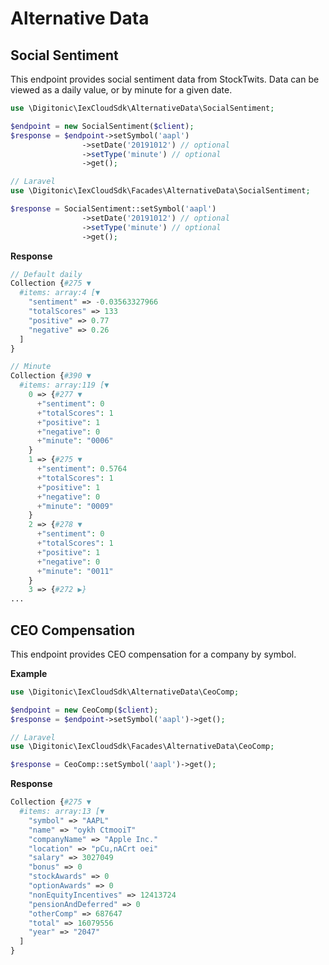 # Alternative Data

## Social Sentiment

This endpoint provides social sentiment data from StockTwits. Data can be viewed as a daily value, or by minute for a given date.

```php
use \Digitonic\IexCloudSdk\AlternativeData\SocialSentiment;

$endpoint = new SocialSentiment($client);
$response = $endpoint->setSymbol('aapl')
                ->setDate('20191012') // optional
                ->setType('minute') // optional
                ->get();

// Laravel
use \Digitonic\IexCloudSdk\Facades\AlternativeData\SocialSentiment;

$response = SocialSentiment::setSymbol('aapl')
                ->setDate('20191012') // optional
                ->setType('minute') // optional
                ->get();
```

**Response**

```php
// Default daily 
Collection {#275 ▼
  #items: array:4 [▼
    "sentiment" => -0.03563327966
    "totalScores" => 133
    "positive" => 0.77
    "negative" => 0.26
  ]
}

// Minute
Collection {#390 ▼
  #items: array:119 [▼
    0 => {#277 ▼
      +"sentiment": 0
      +"totalScores": 1
      +"positive": 1
      +"negative": 0
      +"minute": "0006"
    }
    1 => {#275 ▼
      +"sentiment": 0.5764
      +"totalScores": 1
      +"positive": 1
      +"negative": 0
      +"minute": "0009"
    }
    2 => {#278 ▼
      +"sentiment": 0
      +"totalScores": 1
      +"positive": 1
      +"negative": 0
      +"minute": "0011"
    }
    3 => {#272 ▶}
...
```



## CEO Compensation

This endpoint provides CEO compensation for a company by symbol.

**Example**

```php
use \Digitonic\IexCloudSdk\AlternativeData\CeoComp;

$endpoint = new CeoComp($client);
$response = $endpoint->setSymbol('aapl')->get();

// Laravel
use \Digitonic\IexCloudSdk\Facades\AlternativeData\CeoComp;

$response = CeoComp::setSymbol('aapl')->get();
```

**Response**

```php
Collection {#275 ▼
  #items: array:13 [▼
    "symbol" => "AAPL"
    "name" => "oykh CtmooiT"
    "companyName" => "Apple Inc."
    "location" => "pCu,nACrt oei"
    "salary" => 3027049
    "bonus" => 0
    "stockAwards" => 0
    "optionAwards" => 0
    "nonEquityIncentives" => 12413724
    "pensionAndDeferred" => 0
    "otherComp" => 687647
    "total" => 16079556
    "year" => "2047"
  ]
}
```
